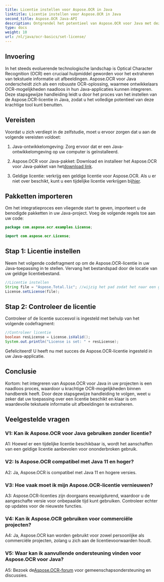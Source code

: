 ```yaml
---
title: Licentie instellen voor Aspose.OCR in Java
linktitle: Licentie instellen voor Aspose.OCR in Java
second_title: Aspose.OCR Java-API
description: Ontgrendel het potentieel van Aspose.OCR voor Java met deze stapsgewijze handleiding. Stel moeiteloos uw licentie in en verbeter uw OCR-mogelijkheden.
type: docs
weight: 10
url: /nl/java/ocr-basics/set-license/
---
```

## Invoering

In het steeds evoluerende technologische landschap is Optical Character Recognition (OCR) een cruciaal hulpmiddel geworden voor het extraheren van tekstuele informatie uit afbeeldingen. Aspose.OCR voor Java onderscheidt zich als een robuuste OCR-oplossing, waarmee ontwikkelaars OCR-mogelijkheden naadloos in hun Java-applicaties kunnen integreren. Deze stapsgewijze handleiding leidt u door het proces van het instellen van de Aspose.OCR-licentie in Java, zodat u het volledige potentieel van deze krachtige tool kunt benutten.

## Vereisten

Voordat u zich verdiept in de zelfstudie, moet u ervoor zorgen dat u aan de volgende vereisten voldoet:

1. Java-ontwikkelomgeving: Zorg ervoor dat er een Java-ontwikkelomgeving op uw computer is geïnstalleerd.

2.  Aspose.OCR voor Java-pakket: Download en installeer het Aspose.OCR voor Java-pakket van het[download link](https://releases.aspose.com/ocr/java/).

3. Geldige licentie: verkrijg een geldige licentie voor Aspose.OCR. Als u er niet over beschikt, kunt u een tijdelijke licentie verkrijgen bij[hier](https://purchase.aspose.com/temporary-license/).

## Pakketten importeren

Om het integratieproces een vliegende start te geven, importeert u de benodigde pakketten in uw Java-project. Voeg de volgende regels toe aan uw code:

```java
package com.aspose.ocr.examples.License;

import com.aspose.ocr.License;
```

## Stap 1: Licentie instellen

Neem het volgende codefragment op om de Aspose.OCR-licentie in uw Java-toepassing in te stellen. Vervang het bestandspad door de locatie van uw geldige licentiebestand.

```java
//Licentie instellen
String file = "Aspose.Total.lic"; //wijzig het pad zodat het naar een geldige licentie verwijst
License.setLicense(file);
```

## Stap 2: Controleer de licentie

Controleer of de licentie succesvol is ingesteld met behulp van het volgende codefragment:

```java
//Controleer licentie
boolean resLicense = License.isValid();
System.out.println("License is set: " + resLicense);
```

Gefeliciteerd! U heeft nu met succes de Aspose.OCR-licentie ingesteld in uw Java-applicatie.

## Conclusie

Kortom: het integreren van Aspose.OCR voor Java in uw projecten is een naadloos proces, waardoor u krachtige OCR-mogelijkheden binnen handbereik heeft. Door deze stapsgewijze handleiding te volgen, weet u zeker dat uw toepassing over een licentie beschikt en klaar is om waardevolle tekstuele informatie uit afbeeldingen te extraheren.

## Veelgestelde vragen

### V1: Kan ik Aspose.OCR voor Java gebruiken zonder licentie?

A1: Hoewel er een tijdelijke licentie beschikbaar is, wordt het aanschaffen van een geldige licentie aanbevolen voor ononderbroken gebruik.

### V2: Is Aspose.OCR compatibel met Java 11 en hoger?

A2: Ja, Aspose.OCR is compatibel met Java 11 en hogere versies.

### V3: Hoe vaak moet ik mijn Aspose.OCR-licentie vernieuwen?

A3: Aspose.OCR-licenties zijn doorgaans eeuwigdurend, waardoor u de aangeschafte versie voor onbepaalde tijd kunt gebruiken. Controleer echter op updates voor de nieuwste functies.

### V4: Kan ik Aspose.OCR gebruiken voor commerciële projecten?

A4: Ja, Aspose.OCR kan worden gebruikt voor zowel persoonlijke als commerciële projecten, zolang u zich aan de licentievoorwaarden houdt.

### V5: Waar kan ik aanvullende ondersteuning vinden voor Aspose.OCR voor Java?

 A5: Bezoek de[Aspose.OCR-forum](https://forum.aspose.com/c/ocr/16) voor gemeenschapsondersteuning en discussies.